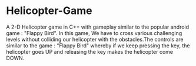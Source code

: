 # Helicopter-Game
A 2-D Helicopter game in C++ with gameplay similar to the popular android game : "Flappy Bird".
In this game, We have to cross various challenging levels without colliding our helicopter with the obstacles.The controls are similar to the game : "Flappy Bird" whereby if we keep pressing the key, the helicopter goes UP and releasing the key makes the helicopter come DOWN.


